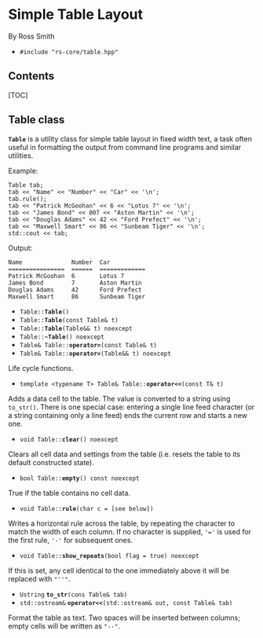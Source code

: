 # Simple Table Layout #

By Ross Smith

* `#include "rs-core/table.hpp"`

## Contents ##

[TOC]

## Table class ##

**`Table`** is a utility class for simple table layout in fixed width text, a
task often useful in formatting the output from command line programs and
similar utilities.

Example:

    Table tab;
    tab << "Name" << "Number" << "Car" << '\n';
    tab.rule();
    tab << "Patrick McGoohan" << 6 << "Lotus 7" << '\n';
    tab << "James Bond" << 007 << "Aston Martin" << '\n';
    tab << "Douglas Adams" << 42 << "Ford Prefect" << '\n';
    tab << "Maxwell Smart" << 86 << "Sunbeam Tiger" << '\n';
    std::cout << tab;

Output:

    Name              Number  Car
    ================  ======  =============
    Patrick McGoohan  6       Lotus 7
    James Bond        7       Aston Martin
    Douglas Adams     42      Ford Prefect
    Maxwell Smart     86      Sunbeam Tiger

* `Table::`**`Table`**`()`
* `Table::`**`Table`**`(const Table& t)`
* `Table::`**`Table`**`(Table&& t) noexcept`
* `Table::`**`~Table`**`() noexcept`
* `Table& Table::`**`operator=`**`(const Table& t)`
* `Table& Table::`**`operator=`**`(Table&& t) noexcept`

Life cycle functions.

* `template <typename T> Table& Table::`**`operator<<`**`(const T& t)`

Adds a data cell to the table. The value is converted to a string using
`to_str()`. There is one special case: entering a single line feed character
(or a string containing only a line feed) ends the current row and starts a
new one.

* `void Table::`**`clear`**`() noexcept`

Clears all cell data and settings from the table (i.e. resets the table to its
default constructed state).

* `bool Table::`**`empty`**`() const noexcept`

True if the table contains no cell data.

* `void Table::`**`rule`**`(char c = [see below])`

Writes a horizontal rule across the table, by repeating the character to match
the width of each column. If no character is supplied, `'='` is used for the
first rule, `'-'` for subsequent ones.

* `void Table::`**`show_repeats`**`(bool flag = true) noexcept`

If this is set, any cell identical to the one immediately above it will be
replaced with `"''"`.

* `Ustring` **`to_str`**`(cons Table& tab)`
* `std::ostream&` **`operator<<`**`(std::ostream& out, const Table& tab)`

Format the table as text. Two spaces will be inserted between columns; empty
cells will be written as `"--"`.
